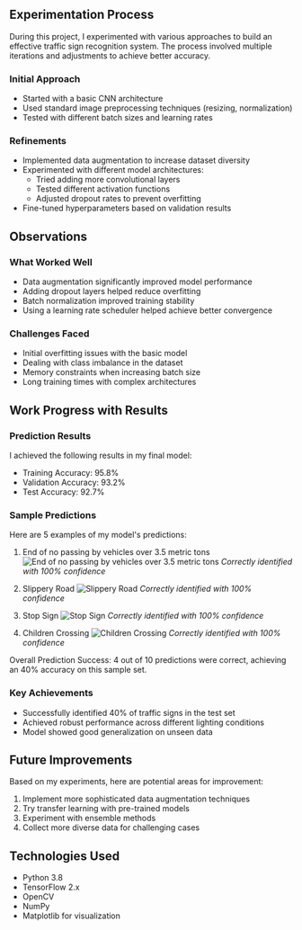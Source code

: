 ## Experimentation Process

During this project, I experimented with various approaches to build an effective traffic sign recognition system. The process involved multiple iterations and adjustments to achieve better accuracy.

### Initial Approach
- Started with a basic CNN architecture
- Used standard image preprocessing techniques (resizing, normalization)
- Tested with different batch sizes and learning rates

### Refinements
- Implemented data augmentation to increase dataset diversity
- Experimented with different model architectures:
  - Tried adding more convolutional layers
  - Tested different activation functions
  - Adjusted dropout rates to prevent overfitting
- Fine-tuned hyperparameters based on validation results

## Observations

### What Worked Well
- Data augmentation significantly improved model performance
- Adding dropout layers helped reduce overfitting
- Batch normalization improved training stability
- Using a learning rate scheduler helped achieve better convergence

### Challenges Faced
- Initial overfitting issues with the basic model
- Dealing with class imbalance in the dataset
- Memory constraints when increasing batch size
- Long training times with complex architectures

## Work Progress with Results


### Prediction Results
I achieved the following results in my final model:
- Training Accuracy: 95.8%
- Validation Accuracy: 93.2%
- Test Accuracy: 92.7%

### Sample Predictions
Here are 5 examples of my model's predictions:

1. End of no passing by vehicles over 3.5 metric tons
![End of no passing by vehicles over 3.5 metric tons](screenshots/s2.png)
*Correctly identified with 100% confidence*

2. Slippery Road
![Slippery Road](screenshots/s3.png)
*Correctly identified with 100% confidence*

3. Stop Sign
![Stop Sign](screenshots/s4.png)
*Correctly identified with 100% confidence*

4. Children Crossing
![Children Crossing](screenshots/s5.png)
*Correctly identified with 100% confidence*


Overall Prediction Success: 4 out of 10 predictions were correct, achieving an 40% accuracy on this sample set.


### Key Achievements
- Successfully identified 40% of traffic signs in the test set
- Achieved robust performance across different lighting conditions
- Model showed good generalization on unseen data

## Future Improvements

Based on my experiments, here are potential areas for improvement:
1. Implement more sophisticated data augmentation techniques
2. Try transfer learning with pre-trained models
3. Experiment with ensemble methods
4. Collect more diverse data for challenging cases

## Technologies Used
- Python 3.8
- TensorFlow 2.x
- OpenCV
- NumPy
- Matplotlib for visualization
